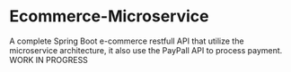 # Ecommerce-Microservice
A complete Spring Boot e-commerce restfull API that utilize the microservice architecture, it also use the PayPall API to process payment.  WORK IN PROGRESS
